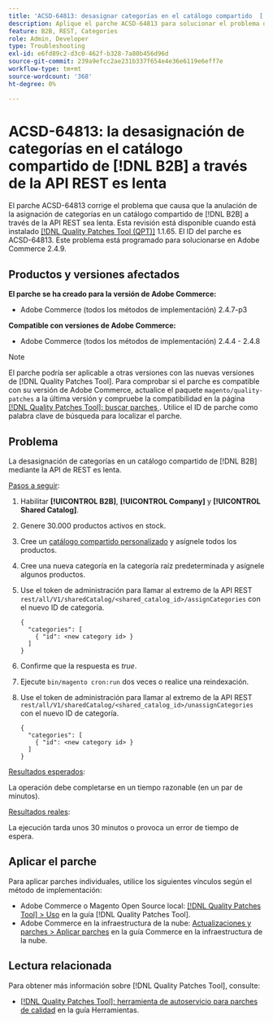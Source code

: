 ```yaml
---
title: 'ACSD-64813: desasignar categorías en el catálogo compartido  [!DNL B2B] a través de la API REST es lento'
description: Aplique el parche ACSD-64813 para solucionar el problema de Adobe Commerce donde la anulación de la asignación de categorías en un catálogo compartido de  [!DNL B2B] a través de la API de REST es lenta.
feature: B2B, REST, Categories
role: Admin, Developer
type: Troubleshooting
exl-id: e6fd89c2-d3c0-462f-b328-7a80b456d96d
source-git-commit: 239a9efcc2ae231b337f654e4e36e6119e6eff7e
workflow-type: tm+mt
source-wordcount: '368'
ht-degree: 0%

---
```


# ACSD-64813: la desasignación de categorías en el catálogo compartido de [!DNL B2B] a través de la API REST es lenta

El parche ACSD-64813 corrige el problema que causa que la anulación de la asignación de categorías en un catálogo compartido de [!DNL B2B] a través de la API REST sea lenta. Esta revisión está disponible cuando está instalado [[!DNL Quality Patches Tool (QPT)]](/help/tools/quality-patches-tool/quality-patches-tool-to-self-serve-quality-patches.md) 1.1.65. El ID del parche es ACSD-64813. Este problema está programado para solucionarse en Adobe Commerce 2.4.9.

## Productos y versiones afectados

**El parche se ha creado para la versión de Adobe Commerce:**

* Adobe Commerce (todos los métodos de implementación) 2.4.7-p3

**Compatible con versiones de Adobe Commerce:**

* Adobe Commerce (todos los métodos de implementación) 2.4.4 - 2.4.8

>[!NOTE]
>
>El parche podría ser aplicable a otras versiones con las nuevas versiones de [!DNL Quality Patches Tool]. Para comprobar si el parche es compatible con su versión de Adobe Commerce, actualice el paquete `magento/quality-patches` a la última versión y compruebe la compatibilidad en la página [[!DNL Quality Patches Tool]: buscar parches ](https://experienceleague.adobe.com/tools/commerce-quality-patches/index.html). Utilice el ID de parche como palabra clave de búsqueda para localizar el parche.

## Problema

La desasignación de categorías en un catálogo compartido de [!DNL B2B] mediante la API de REST es lenta.

<u>Pasos a seguir</u>:

1. Habilitar **[!UICONTROL B2B]**, **[!UICONTROL Company]** y **[!UICONTROL Shared Catalog]**.
1. Genere 30.000 productos activos en stock.
1. Cree un [catálogo compartido personalizado](https://experienceleague.adobe.com/en/docs/commerce-admin/b2b/shared-catalogs/catalog-shared#actions-controls) y asígnele todos los productos.
1. Cree una nueva categoría en la categoría raíz predeterminada y asígnele algunos productos.
1. Use el token de administración para llamar al extremo de la API REST `rest/all/V1/sharedCatalog/<shared_catalog_id>/assignCategories` con el nuevo ID de categoría.

   ```
   {
     "categories": [
       { "id": <new category id> }
     ]
   }
   ```

1. Confirme que la respuesta es *true*.
1. Ejecute `bin/magento cron:run` dos veces o realice una reindexación.
1. Use el token de administración para llamar al extremo de la API REST `rest/all/V1/sharedCatalog/<shared_catalog_id>/unassignCategories` con el nuevo ID de categoría.

   ```
   {
     "categories": [
       { "id": <new category id> }
     ]
   }
   ```

<u>Resultados esperados</u>:

La operación debe completarse en un tiempo razonable (en un par de minutos).

<u>Resultados reales</u>:

La ejecución tarda unos 30 minutos o provoca un error de tiempo de espera.

## Aplicar el parche

Para aplicar parches individuales, utilice los siguientes vínculos según el método de implementación:

* Adobe Commerce o Magento Open Source local: [[!DNL Quality Patches Tool] > Uso](/help/tools/quality-patches-tool/usage.md) en la guía [!DNL Quality Patches Tool].
* Adobe Commerce en la infraestructura de la nube: [Actualizaciones y parches > Aplicar parches](https://experienceleague.adobe.com/docs/commerce-cloud-service/user-guide/develop/upgrade/apply-patches.html) en la guía Commerce en la infraestructura de la nube.

## Lectura relacionada

Para obtener más información sobre [!DNL Quality Patches Tool], consulte:

* [[!DNL Quality Patches Tool]: herramienta de autoservicio para parches de calidad](/help/tools/quality-patches-tool/quality-patches-tool-to-self-serve-quality-patches.md) en la guía Herramientas.
